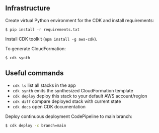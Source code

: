 ## Infrastructure

Create virtual Python environment for the CDK and install requirements:

```
$ pip install -r requirements.txt
```

Install CDK toolkit (`npm install -g aws-cdk`).

To generate CloudFormation:

```
$ cdk synth
```

## Useful commands

 * `cdk ls`          list all stacks in the app
 * `cdk synth`       emits the synthesized CloudFormation template
 * `cdk deploy`      deploy this stack to your default AWS account/region
 * `cdk diff`        compare deployed stack with current state
 * `cdk docs`        open CDK documentation


Deploy continuous deployment CodePipeline to main branch:

```bash
$ cdk deploy -c branch=main
```